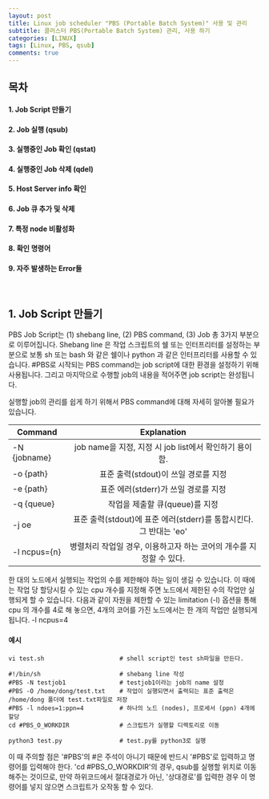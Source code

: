 ```yaml
---
layout: post
title: Linux job scheduler "PBS (Portable Batch System)" 사용 및 관리
subtitle: 클러스터 PBS(Portable Batch System) 관리, 사용 하기
categories: [LINUX]
tags: [Linux, PBS, qsub]
comments: true
---
```


## 목차
#### 1. Job Script 만들기
#### 2. Job 실행 (qsub)
#### 3. 실행중인 Job 확인 (qstat)
#### 4. 실행중인 Job 삭제 (qdel)
#### 5. Host Server info 확인
#### 6. Job 큐 추가 및 삭제
#### 7. 특정 node 비활성화
#### 8. 확인 명령어
#### 9. 자주 발생하는 Error들

<br/>

## 1. Job Script 만들기
PBS Job Script는 (1) shebang line, (2) PBS command, (3) Job 총 3가지 부분으로 이루어집니다. 
Shebang line 은 작업 스크립트의 쉘 또는 인터프리터를 설정하는 부분으로 보통 sh 또는 bash 와 같은 쉘이나 python 과 같은 인터프리터를 사용할 수 있습니다. 
#PBS로 시작되는 PBS command는 job script에 대한 환경을 설정하기 위해 사용됩니다. 
그리고 마지막으로 수행할 job의 내용을 적어주면 job script는 완성됩니다.

실행할 job의 관리를 쉽게 하기 위해서 PBS command에 대해 자세히 알아볼 필요가 있습니다.

| Command       |                       Explanation                         |
| ------------- | :-------------------------------------------------------: |
| -N {jobname}  | job name을 지정, 지정 시 job list에서 확인하기 용이함.       |
| -o {path}     | 표준 출력(stdout)이 쓰일 경로를 지정                        |
| -e {path}     | 표준 에러(stderr)가 쓰일 경로를 지정                        |
| -q {queue}    | 작업을 제출할 큐(queue)를 지정                              |
| -j oe         | 표준 출력(stdout)에 표준 에러(stderr)를 통합시킨다. 그 반대는 'eo'|
| -l ncpus={n}  | 병렬처리 작업일 경우, 이용하고자 하는 코어의 개수를 지정할 수 있다.|

한 대의 노드에서 실행되는 작업의 수를 제한해야 하는 일이 생길 수 있습니다. 
이 때에는 작업 당 할당시킬 수 있는 cpu 개수를 지정해 주면 노드에서 제한된 수의 작업만 실행되게 할 수 있습니다. 
다음과 같이 자원을 제한할 수 있는 limitation (-l) 옵션을 통해 cpu 의 개수를 4로 해 놓으면, 
4개의 코어를 가진 노드에서는 한 개의 작업만 실행되게 됩니다. -l ncpus=4

#### 예시

```linux
vi test.sh                     # shell script인 test sh파일을 만든다.

#!/bin/sh                      # shebang line 작성
#PBS -N testjob1               # testjob1이라는 job의 name 설정
#PBS -O /home/dong/test.txt    # 작업이 실행되면서 출력되는 표준 출력은 /home/dong 폴더에 test.txt파일로 저장
#PBS -l ndoes=1:ppn=4          # 하나의 노드 (nodes), 프로세서 (ppn) 4개에 할당
cd #PBS_O_WORKDIR              # 스크립트가 실행할 디렉토리로 이동

python3 test.py                # test.py를 python3로 실행
```

이 때 주의할 점은 '#PBS'의 #은 주석이 아니기 때문에 반드시 '#PBS'로 입력하고 명령어를 입력해야 한다. 
'cd #PBS_O_WORKDIR'의 경우, qsub를 실행할 위치로 이동해주는 것이므로, 
만약 하위코드에서 절대경로가 아닌, '상대경로'를 입력한 경우 이 명령어를 넣지 않으면 스크립트가 오작동 할 수 있다.

